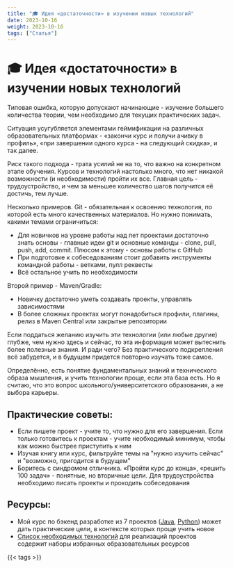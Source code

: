 ```yaml
---
title: "🎓 Идея «достаточности» в изучении новых технологий"
date: 2023-10-16
weight: 2023-10-16
tags: ["Статья"]
---
```


# 🎓 Идея «достаточности» в изучении новых технологий

Типовая ошибка, которую допускают начинающие - изучение большего количества теории, чем необходимо для текущих практических задач.

Ситуация усугубляется элементами геймификации на различных образовательных платформах - «закончи курс и получи ачивку в профиль», «при завершении одного курса - на следующий скидка», и так далее.

Риск такого подхода - трата усилий не на то, что важно на конкретном этапе обучения. Курсов и технологий настолько много, что нет никакой возможности (и необходимости) пройти их все. Главная цель - трудоустройство, и чем за меньшее количество шагов получится её достичь, тем лучше.

Несколько примеров. Git - обязательная к освоению технология, по которой есть много качественных материалов. Но нужно понимать, какими темами ограничиться:

- Для новичков на уровне работы над пет проектами достаточно знать основы - главные идеи git и основные команды - clone, pull, push, add, commit. Плюсом к этому - основы работы с GitHub
- При подготовке к собеседованиям стоит добавить инструменты командной работы - ветками, пулл реквесты
- Всё остальное учить по необходимости

Второй пример - Maven/Gradle:

- Новичку достаточно уметь создавать проекты, управлять зависимостями
- В более сложных проектах могут понадобиться профили, плагины, релиз в Maven Central или закрытые репозитории

Если поддаться желанию изучить эти технологии (или любые другие) глубже, чем нужно здесь и сейчас, то эта информация может вытеснить более полезные знания. И ради чего? Без практического подкрепления всё забудется, и в будущем придется повторно изучать тоже самое.

Определённо, есть понятие фундаментальных знаний и технического образа мышления, и учить технологии проще, если эта база есть. Но я считаю, что это вопрос школьного/университетского образования, а не выбора карьеры.

## Практические советы:

- Если пишете проект - учите то, что нужно для его завершения. Если только готовитесь к проектам - учите необходимый минимум, чтобы как можно быстрее приступить к ним
- Изучая книгу или курс, фильтруйте темы на "нужно изучить сейчас" и "возможно, пригодится в будущем"
- Боритесь с синдромом отличника. «Пройти курс до конца», «решить 100 задач» - понятные, но вторичные цели. Для трудоустройства необходимо писать проекты и проходить собеседования

## Ресурсы:

- Мой курс по бэкенд разработке из 7 проектов ([Java](https://zhukovsd.github.io/java-backend-learning-course/), [Python](https://zhukovsd.github.io/python-backend-learning-course/)) может дать практические цели, в контексте которых проще учить новое
- [Список необходимых технологий](https://zhukovsd.github.io/python-backend-learning-course/#%D1%82%D1%80%D0%B5%D0%B1%D1%83%D0%B5%D0%BC%D1%8B%D0%B5-%D0%B7%D0%BD%D0%B0%D0%BD%D0%B8%D1%8F-%D0%B8-%D1%82%D0%B5%D1%85%D0%BD%D0%BE%D0%BB%D0%BE%D0%B3%D0%B8%D0%B8) для реализаций проектов содержит наборы избранных образовательных ресурсов

{{< tags >}}